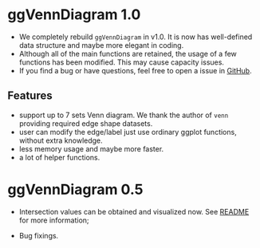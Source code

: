 # ggVennDiagram 1.0

* We completely rebuild `ggVennDiagram` in v1.0. It is now has well-defined data structure and maybe more elegant in coding.
* Although all of the main functions are retained, the usage of a few functions has been modified. This may cause capacity issues.
* If you find a bug or have questions, feel free to open a issue in [GitHub](https://github.com/gaospecial/ggVennDiagram/issuess).

## Features

* support up to 7 sets Venn diagram. We thank the author of `venn` providing required edge shape datasets.
* user can modify the edge/label just use ordinary ggplot functions, without extra knowledge.
* less memory usage and maybe more faster.
* a lot of helper functions.

# ggVennDiagram 0.5

* Intersection values can be obtained and visualized now. See [README](./README.md) for more information;

* Bug fixings.
